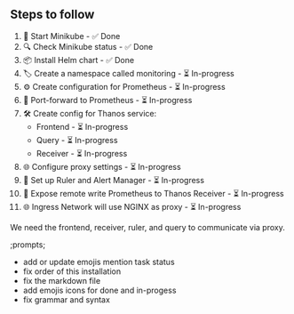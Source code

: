 ## Steps to follow

1. 🚀 Start Minikube - ✅ Done
2. 🔍 Check Minikube status - ✅ Done
3. 📦 Install Helm chart - ✅ Done
4. 🏷️ Create a namespace called monitoring - ⏳ In-progress
5. ⚙️ Create configuration for Prometheus - ⏳ In-progress
6. 🔄 Port-forward to Prometheus - ⏳ In-progress
7. 🛠️ Create config for Thanos service:
    - Frontend - ⏳ In-progress
    - Query - ⏳ In-progress
    - Receiver - ⏳ In-progress
8. 🌐 Configure proxy settings - ⏳ In-progress
9. 📏 Set up Ruler and Alert Manager - ⏳ In-progress
10. 📡 Expose remote write Prometheus to Thanos Receiver - ⏳ In-progress
11. 🌐 Ingress Network will use NGINX as proxy - ⏳ In-progress

We need the frontend, receiver, ruler, and query to communicate via proxy.

;prompts;
- add or update emojis mention task status
- fix order of this installation
- fix the markdown file
- add emojis icons for done and in-progess
- fix grammar and syntax   
